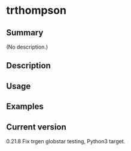 # trthompson

## Summary

(No description.)

## Description

## Usage

## Examples

## Current version

0.21.8 Fix trgen globstar testing, Python3 target.
